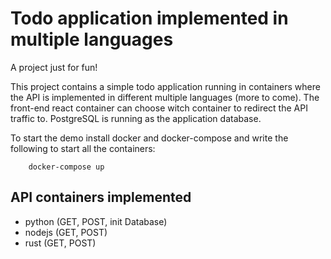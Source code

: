 
# Todo application implemented in multiple languages

A project just for fun!

This project contains a simple todo application running in containers
where the API is implemented in different multiple languages (more to
come). The front-end react container can choose witch container to redirect the
API traffic to. PostgreSQL is running as the application database.

To start the demo install docker and docker-compose and write the following 
to start all the containers:

        docker-compose up


## API containers implemented

* python (GET, POST, init Database)
* nodejs (GET, POST)
* rust (GET, POST)
